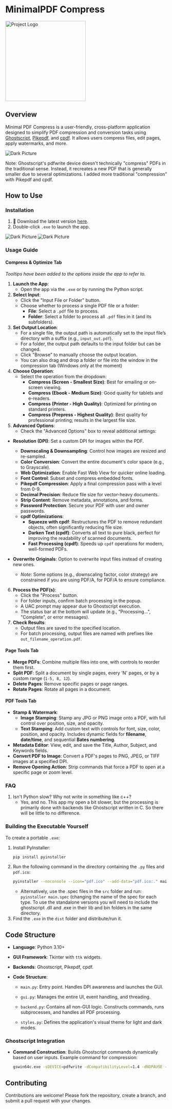 # MinimalPDF Compress

<img src="https://github.com/deminimis/minimalpdfcompress/blob/main/assets/pdf.png?raw=true" alt="Project Logo" width="250">


## Overview
Minimal PDF Compress is a user-friendly, cross-platform application designed to simplify PDF compression and conversion tasks using [Ghostscript](https://www.ghostscript.com/), [Pikepdf](https://github.com/pikepdf/pikepdf), and [cpdf](https://github.com/coherentgraphics/cpdf-binaries). It allows users compress files, edit pages, apply watermarks, and more. 

<img src="https://github.com/deminimis/minimalpdfcompress/blob/main/assets/pic1.png?raw=true" alt="Dark Picture" style="max-width: 50%;">


Note: Ghostscript's pdfwrite device doesn't technically "compress" PDFs in the traditional sense. Instead, it recreates a new PDF that is generally smaller due to several optimizations. I added more traditional "compression" with Pikepdf and cpdf. 



## How to Use

### Installation

1. 💾 Download the latest version [here](https://github.com/deminimis/minimalpdfcompress/releases).
2. Double-click `.exe` to launch the app. 


<img src="https://github.com/deminimis/minimalpdfcompress/blob/main/assets/pic2.png?raw=true" alt="Dark Picture" style="max-width: 50%;">
<img src="https://github.com/deminimis/minimalpdfcompress/blob/main/assets/pic3.png?raw=true" alt="Dark Picture" style="max-width: 50%;">






### Usage Guide

#### Compress & Optimize Tab
_Tooltips have been added to the options inside the app to refer to._
1. **Launch the App**:
   - Open the app via the `.exe` or by running the Python script.
2. **Select Input**:
   - Click the "Input File or Folder" button.
   - Choose whether to process a single PDF file or a folder:
     - **File**: Select a `.pdf` file to process.
     - **Folder**: Select a folder to process all `.pdf` files in it (and its subfolders).
3. **Set Output Location**:
   - For a single file, the output path is automatically set to the input file’s directory with a suffix (e.g., `input_out.pdf`).
   - For a folder, the output path defaults to the input folder but can be changed.
   - Click "Browse" to manually choose the output location.
   - You can also drag and drop a folder or file into the window in the compression tab (Windows only at the moment)
4. **Choose Operation**:
   - Select the operation from the dropdown:
     - **Compress (Screen - Smallest Size)**: Best for emailing or on-screen viewing.
     - **Compress (Ebook - Medium Size)**: Good quality for tablets and e-readers.
     - **Compress (Printer - High Quality)**: Optimized for printing on standard printers.
     - **Compress (Prepress - Highest Quality)**: Best quality for professional printing; results in the largest file size.
5. **Advanced Options**:
   - Check the "Advanced Options" box to reveal additional settings:
* **Resolution (DPI)**: Set a custom DPI for images within the PDF.

   * **Downscaling & Downsampling**: Control how images are resized and re-sampled.
   * **Color Conversion**: Convert the entire document's color space (e.g., to Grayscale).
   * **Web Optimization**: Enable Fast Web View for quicker online loading.
   * **Font Control**: Subset and compress embedded fonts.
   * **Pikepdf Compression**: Apply a final compression pass with a level from 0-9.
   * **Decimal Precision**: Reduce file size for vector-heavy documents.
   * **Strip Content**: Remove metadata, annotations, and forms.
   * **Password Protection**: Secure your PDF with user and owner passwords.
   * **cpdf Optimizations**:
     * **Squeeze with cpdf**: Restructures the PDF to remove redundant objects, often significantly reducing file size.
     * **Darken Text (cpdf)**: Converts all text to pure black, perfect for improving the readability of scanned documents.
     * **Fast Processing (cpdf)**: Speeds up `cpdf` operations for modern, well-formed PDFs.

* **Overwrite Originals**: Option to overwrite input files instead of creating new ones. 
   - *Note*: Some options (e.g., downscaling factor, color strategy) are constrained if you are using PDF/A, for PDF/A to ensure compliance.
6. **Process the PDF(s)**:
   - Click the "Process" button.
   - For folder inputs, confirm batch processing in the popup.
   - A UAC prompt may appear due to Ghostscript execution.
   - The status bar at the bottom will update (e.g., "Processing...", "Complete", or error messages).
7. **Check Results**:
   - Output files are saved to the specified location.
   - For batch processing, output files are named with prefixes like `out_filename_operation.pdf`.

#### Page Tools Tab
   * **Merge PDFs**: Combine multiple files into one, with controls to reorder them first.
   * **Split PDF**: Split a document by single pages, every 'N' pages, or by a custom range (`1-5, 8, 12`).
   * **Delete Pages**: Remove specific pages or page ranges.
   * **Rotate Pages**: Rotate all pages in a document.

#### PDF Tools Tab
   * **Stamp & Watermark**:
     * **Image Stamping**: Stamp any JPG or PNG image onto a PDF, with full control over position, size, and opacity.
     * **Text Stamping**: Add custom text with controls for font, size, color, position, and opacity. Includes dynamic fields for **filename**, **date/time**, and sequential **Bates numbering**.
   * **Metadata Editor**: View, edit, and save the Title, Author, Subject, and Keywords fields.
   * **Convert PDF to Image**: Convert a PDF's pages to PNG, JPEG, or TIFF images at a specified DPI.
   * **Remove Opening Action**: Strip commands that force a PDF to open at a specific page or zoom level.
  

### FAQ

1. Isn't Python slow? Why not write in something like c++?  
    * Yes, and no. This app my open a bit slower, but the processing is primarily done with backends like Ghostscript written in C. So there will be little to no difference. 




### Building the Executable Yourself
To create a portable `.exe`:
1. Install PyInstaller:
   ```bash
   pip install pyinstaller
   ```
2. Run the following command in the directory containing the `.py` files and `pdf.ico`:
   ```bash
   pyinstaller --noconsole --icon="pdf.ico" --add-data="pdf.ico:." main.py
   ```
   * Alternatively, use the .spec files in the `src` folder and run: `pyinstaller main.spec` (changing the name of the spec for each type. To use the standalone versions you will need to include the ghostscript .dll and .exe in their lib and bin folders in the same directory. 
3. Find the `.exe` in the `dist` folder and distribute/run it.

   
## Code Structure
   
   * **Language**: Python 3.10+
   
   * **GUI Framework**: Tkinter with `ttk` widgets.
   
   * **Backends**: Ghostscript, Pikepdf, cpdf.
   
   * **Code Structure**:
   
     * `main.py`: Entry point. Handles DPI awareness and launches the GUI.
   
     * `gui.py`: Manages the entire UI, event handling, and threading.
   
     * `backend.py`: Contains all non-GUI logic. Constructs commands, runs subprocesses, and handles all PDF processing.
   
     * `styles.py`: Defines the application's visual theme for light and dark modes.

### Ghostscript Integration
- **Command Construction**: Builds Ghostscript commands dynamically based on user inputs. Example command for compression:
  ```bash
  gswin64c.exe -sDEVICE=pdfwrite -dCompatibilityLevel=1.4 -dNOPAUSE -dBATCH -dQUIET -dSAFER -r150 -dDownScaleFactor=1 -dFastWebView=true -dSubsetFonts=true -dCompressFonts=true -dPDFSETTINGS=/screen -sColorConversionStrategy=LeaveColorUnchanged -sOutputFile=output.pdf input.pdf
  ```







## Contributing
Contributions are welcome! Please fork the repository, create a branch, and submit a pull request with your changes. 



